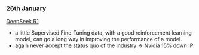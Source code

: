### 26th January

[DeepSeek R1](https://github.com/deepseek-ai/DeepSeek-R1/blob/main/DeepSeek_R1.pdf)

- a little Supervised Fine-Tuning data, with a good reinforcement learning model, can go a long way in improving the performance of a model.
- again never accept the status quo of the industry -> Nvidia 15% down :P